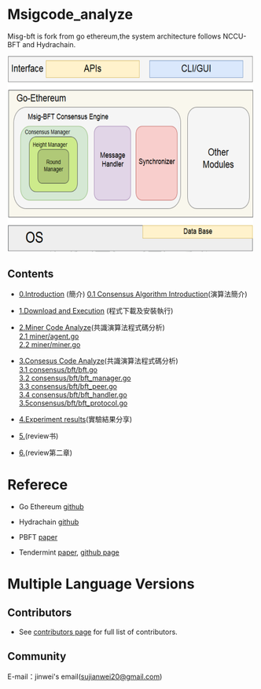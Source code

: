 # Msigcode_analyze
  Misg-bft is fork from go ethereum,the system architecture follows NCCU-BFT and Hydrachain.
 
<img src="/picture/01.png" width = "500" height = "400" />


## Contents

 - [0.Introduction](/zh/Introduction.md) (簡介)
     [0.1 Consensus Algorithm Introduction](/zh/3.2bft.md)(演算法簡介)<br>
 - [1.Download and Execution](/zh/Dowload_and_Execution.md) (程式下載及安裝執行)
 - [2.Miner Code Analyze](/zh/Dowload_and_Execution.md)(共識演算法程式碼分析)<br>
     [2.1 miner/agent.go](/zh/3.2bft.md)<br>
     [2.2 miner/miner.go](/zh/3.2bft.md)<br>
 - [3.Consesus Code Analyze](/zh/Dowload_and_Execution.md)(共識演算法程式碼分析)<br> 
     [3.1 consensus/bft/bft.go](/zh/3.2bft.md)<br>
     [3.2 consensus/bft/bft_manager.go](/zh/3.2bft.md)<br>
     [3.3 consensus/bft/bft_peer.go](/zh/3.2bft.md)<br>
     [3.4 consensus/bft/bft_handler.go](/zh/3.2bft.md)<br> 
     [3.5consensus/bft/bft_protocol.go](3.1)<br>
     
 - [4.Experiment results]()(實驗結果分享)
 - [5.](https://github.com/polaris1119)(review书)
 - [6.](https://github.com/qyuhen)(review第二章)






# Referece

- Go Ethereum [github](https://github.com/ethereum/go-ethereum) 

- Hydrachain [github](https://github.com/HydraChain/hydrachain)

- PBFT [paper](https://www.usenix.org/legacy/publications/library/proceedings/osdi99/full_papers/castro/castro.ps)

- Tendermint [paper](https://cdn.relayto.com/media/files/LPgoWO18TCeMIggJVakt_tendermint.pdf),
   [github page](https://github.com/tendermint/tendermint)


# Multiple Language Versions


## Contributors

- See [contributors page](contributors.md) for full list of contributors.

## Community

E-mail：jinwei's email(sujianwei20@gmail.com)
